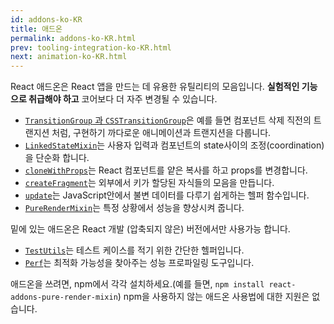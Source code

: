 ```yaml
---
id: addons-ko-KR
title: 애드온
permalink: addons-ko-KR.html
prev: tooling-integration-ko-KR.html
next: animation-ko-KR.html
---
```


React 애드온은 React 앱을 만드는 데 유용한 유틸리티의 모음입니다. **실험적인 기능으로 취급해야 하고** 코어보다 더 자주 변경될 수 있습니다.

- [`TransitionGroup` 과 `CSSTransitionGroup`](animation-ko-KR.html)은 예를 들면 컴포넌트 삭제 직전의 트랜지션 처럼, 구현하기 까다로운 애니메이션과 트랜지션을 다룹니다.
- [`LinkedStateMixin`](two-way-binding-helpers-ko-KR.html)는 사용자 입력과 컴포넌트의 state사이의 조정(coordination)을 단순화 합니다.
- [`cloneWithProps`](clone-with-props-ko-KR.html)는 React 컴포넌트를 얕은 복사를 하고 props를 변경합니다.
- [`createFragment`](create-fragment-ko-KR.html)는 외부에서 키가 할당된 자식들의 모음을 만듭니다.
- [`update`](update-ko-KR.html)는 JavaScript안에서 불변 데이터를 다루기 쉽게하는 헬퍼 함수입니다.
- [`PureRenderMixin`](pure-render-mixin-ko-KR.html)는 특정 상황에서 성능을 향상시켜 줍니다.

밑에 있는 애드온은 React 개발 (압축되지 않은) 버전에서만 사용가능 합니다.

- [`TestUtils`](test-utils-ko-KR.html)는 테스트 케이스를 적기 위한 간단한 헬퍼입니다.
- [`Perf`](perf-ko-KR.html)는 최적화 가능성을 찾아주는 성능 프로파일링 도구입니다.

애드온을 쓰려면, npm에서 각각 설치하세요.(예를 들면, `npm install react-addons-pure-render-mixin`) npm을 사용하지 않는 애드온 사용법에 대한 지원은 없습니다.
